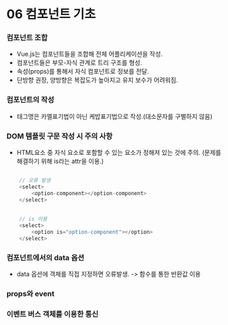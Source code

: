# 06 컴포넌트 기초

### 컴포넌트 조합

- Vue.js는 컴포넌트들을 조합해 전체 어플리케이션을 작성.
- 컴포넌트들은 부모-자식 관계로 트리 구조를 형성.
- 속성(props)를 통해서 자식 컴포넌트로 정보를 전달.
- 단방향 권장, 양방향은 복잡도가 높아지고 유지 보수가 어려워짐.

### 컴포넌트의 작성

- 태그명은 카멜표기법이 아닌 케밥표기법으로 작성.(대소문자를 구별하지 않음)

### DOM 템플릿 구문 작성 시 주의 사항

- HTML요소 중 자식 요소로 포함할 수 있는 요소가 정해져 있는 것에 주의. (문제를 해결하기 위해 is라는 attr을 이용.)

```javascript

    // 오류 발생
    <select>
        <option-component></option-component>
    </select>
    
    
    // is 이용
    <select>
        <option is="option-component"></option>
    </select>

```

### 컴포넌트에서의 data 옵션

- data 옵션에 객체를 직접 지정하면 오류발생. -> 함수를 통한 반환값 이용

### props와 event

### 이벤트 버스 객체를 이용한 통신

